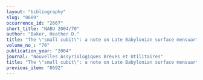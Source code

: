 ```yaml
---
layout: "bibliography"
slug: "8689"
occurrence_id: "2667"
short_title: "NABU 2004/70"
author: "Baker, Heather D."
title: "The \"small cubit\": a note on Late Babylonian surface mensuartion"
volume_no_: "70"
publication_year: "2004"
journal: "Nouvelles Assyriologiques Brèves et Utilitaires"
title: "The \"small cubit\": a note on Late Babylonian surface mensuartion"
previous_item: "8692"
---
```


